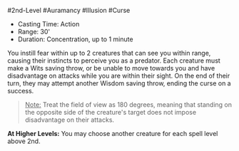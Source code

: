 #2nd-Level #Auramancy #Illusion #Curse
 
- Casting Time: Action
- Range: 30'
- Duration: Concentration, up to 1 minute 

You instill fear within up to 2 creatures that can see you within range, causing their instincts to perceive you as a predator. Each creature must make a Wits saving throw, or be unable to move towards you and have disadvantage on attacks while you are within their sight. On the end of their turn, they may attempt another Wisdom saving throw, ending the curse on a success.  

><u>Note:</u> Treat the field of view as 180 degrees, meaning that standing on the opposite side of the creature's target does not impose disadvantage on their attacks.
 
**At Higher Levels:** You may choose another creature for each spell level above 2nd.